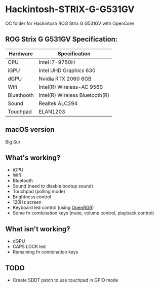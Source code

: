 # Hackintosh-STRIX-G-G531GV
OC folder for Hackintosh ROG Strix G G531GV with OpenCore

## ROG Strix G G531GV Specification:
| Hardware | Specification |
| - | - |
| CPU | Intel i7-9750H |
| iGPU | Intel UHD Graphics 630 |
| dGPU | Nvidia RTX 2060 6GB |
| Wifi | Intel(R) Wireless-AC 9560 |
| Bluethooth | Intel(R) Wireless Bluetooth(R) |
| Sound | Realtek ALC294 |
| Touchpad | ELAN1203 |

## macOS version
Big Sur

## What's working?
* iGPU
* Wifi
* Bluetooth
* Sound (need to disable bootup sound)
* Touchpad (polling mode)
* Brightness control
* 120Hz screen
* Keyboard led control (using [OpenRGB](https://gitlab.com/CalcProgrammer1/OpenRGB))
* Some fn combination keys (mute, volume control, playback control)

## What isn't working?
* dGPU
* CAPS LOCK led
* Remaining fn combination keys

## TODO
* Create SDDT patch to use touchpad in GPIO mode
